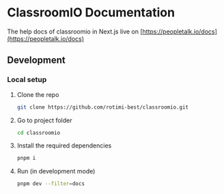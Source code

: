 # ClassroomIO Documentation

The help docs of classroomio in Next.js live on [https://peopletalk.io/docs](https://peopletalk.io/docs)

## Development

### Local setup

1. Clone the repo

   ```bash
   git clone https://github.com/rotimi-best/classroomio.git
   ```

2. Go to project folder

   ```bash
   cd classroomio
   ```

3. Install the required dependencies

   ```bash
   pnpm i
   ```

4. Run (in development mode)

   ```bash
   pnpm dev --filter=docs
   ```
